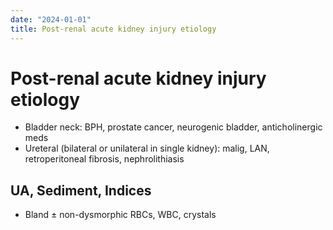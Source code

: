 ```yaml
---
date: "2024-01-01"
title: Post-renal acute kidney injury etiology
---
```


# Post-renal acute kidney injury etiology
* Bladder neck: BPH, prostate cancer, neurogenic bladder, anticholinergic meds
* Ureteral (bilateral or unilateral in single kidney): malig, LAN, retroperitoneal fibrosis, nephrolithiasis

## UA, Sediment, Indices
* Bland ± non-dysmorphic RBCs, WBC, crystals
